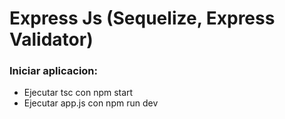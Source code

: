 # Express Js (Sequelize, Express Validator)

### Iniciar aplicacion:

-   Ejecutar tsc con npm start
-   Ejecutar app.js con npm run dev

